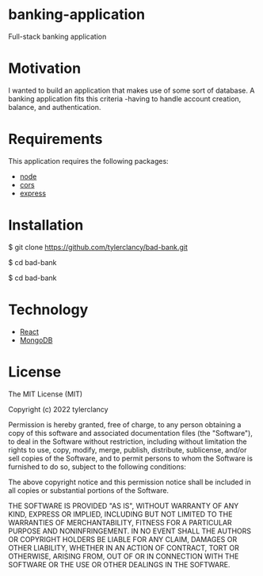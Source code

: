 # banking-application
Full-stack banking application

# Motivation
I wanted to build an application that makes use of some sort of database. A banking application fits this criteria -having to handle account creation, balance, and authentication.

# Requirements
This application requires the following packages:
* [node](https://nodejs.org/en/download/)
* [cors](https://www.npmjs.com/package/cors)
* [express](https://www.npmjs.com/package/express)

# Installation

$ git clone https://github.com/tylerclancy/bad-bank.git

$ cd bad-bank

$ cd bad-bank

# Technology
* [React](https://reactjs.org/)
* [MongoDB](https://www.mongodb.com/)

# License
The MIT License (MIT)

Copyright (c) 2022 tylerclancy

Permission is hereby granted, free of charge, to any person obtaining a copy of this software and associated documentation files (the "Software"), to deal in the Software without restriction, including without limitation the rights to use, copy, modify, merge, publish, distribute, sublicense, and/or sell copies of the Software, and to permit persons to whom the Software is furnished to do so, subject to the following conditions:

The above copyright notice and this permission notice shall be included in all copies or substantial portions of the Software.

THE SOFTWARE IS PROVIDED "AS IS", WITHOUT WARRANTY OF ANY KIND, EXPRESS OR IMPLIED, INCLUDING BUT NOT LIMITED TO THE WARRANTIES OF MERCHANTABILITY, FITNESS FOR A PARTICULAR PURPOSE AND NONINFRINGEMENT. IN NO EVENT SHALL THE AUTHORS OR COPYRIGHT HOLDERS BE LIABLE FOR ANY CLAIM, DAMAGES OR OTHER LIABILITY, WHETHER IN AN ACTION OF CONTRACT, TORT OR OTHERWISE, ARISING FROM, OUT OF OR IN CONNECTION WITH THE SOFTWARE OR THE USE OR OTHER DEALINGS IN THE SOFTWARE.
